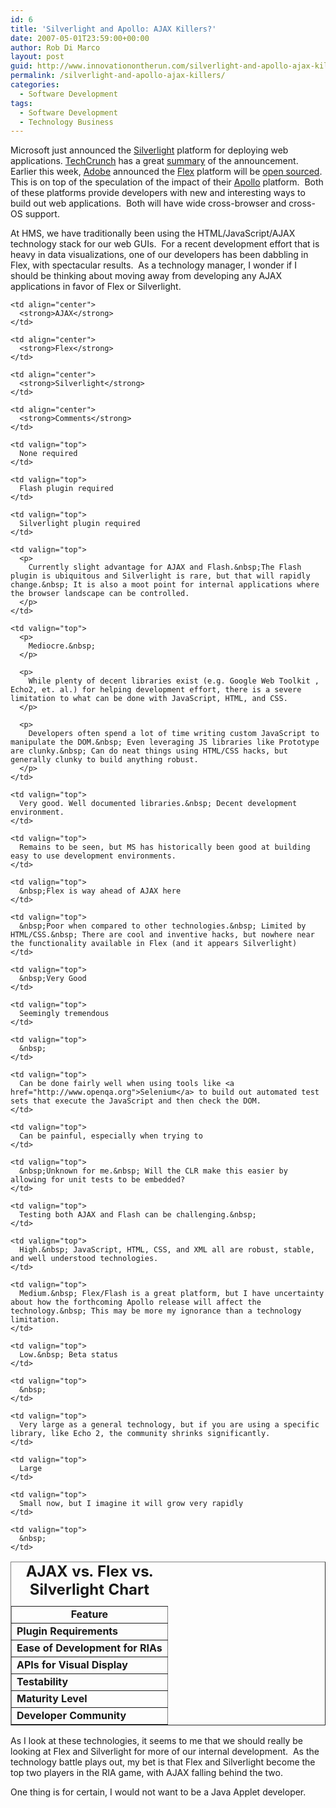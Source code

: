 ```yaml
---
id: 6
title: 'Silverlight and Apollo: AJAX Killers?'
date: 2007-05-01T23:59:00+00:00
author: Rob Di Marco
layout: post
guid: http://www.innovationontherun.com/silverlight-and-apollo-ajax-killers/
permalink: /silverlight-and-apollo-ajax-killers/
categories:
  - Software Development
tags:
  - Software Development
  - Technology Business
---
```

Microsoft just announced the [Silverlight](http://silverlight.net) platform for deploying web applications. [TechCrunch](http://www.techcrunch.com) has a great [summary](http://www.techcrunch.com/2007/04/30/silverlight-the-web-just-got-richer/) of the announcement.&nbsp; Earlier this week, [Adobe](http://www.adobe.com) announced the [Flex](http://www.adobe.com/products/flex/) platform will be [open sourced](http://www.adobe.com/aboutadobe/pressroom/pressreleases/200704/042607Flex.html).&nbsp; This is on top of the speculation of the impact of their [Apollo](http://labs.adobe.com/wiki/index.php/Apollo) platform.&nbsp; Both of these platforms provide developers with new and interesting ways to build out web applications.&nbsp; Both will have wide cross-browser and cross-OS support.

At HMS, we have traditionally been using the HTML/JavaScript/AJAX technology stack for our web GUIs.&nbsp; For a recent development effort that is heavy in data visualizations, one of our developers has been dabbling in Flex, with spectacular results.&nbsp; As a technology manager, I wonder if I should be thinking about moving away from developing any AJAX applications in favor of Flex or Silverlight.

<table width="761" cellspacing="1" cellpadding="1" border="1">
  <caption><font size="5"><strong>AJAX vs. Flex vs. Silverlight Chart</strong></font></caption> <tr>
    <td align="center">
      <strong>Feature</strong>
    </td>
    
    <td align="center">
      <strong>AJAX</strong>
    </td>
    
    <td align="center">
      <strong>Flex</strong>
    </td>
    
    <td align="center">
      <strong>Silverlight</strong>
    </td>
    
    <td align="center">
      <strong>Comments</strong>
    </td>
  </tr>
  
  <tr>
    <td valign="top">
      <strong>Plugin Requirements</strong>
    </td>
    
    <td valign="top">
      None required
    </td>
    
    <td valign="top">
      Flash plugin required
    </td>
    
    <td valign="top">
      Silverlight plugin required
    </td>
    
    <td valign="top">
      <p>
        Currently slight advantage for AJAX and Flash.&nbsp;The Flash plugin is ubiquitous and Silverlight is rare, but that will rapidly change.&nbsp; It is also a moot point for internal applications where the browser landscape can be controlled.
      </p>
    </td>
  </tr>
  
  <tr>
    <td valign="top">
      <strong>Ease of Development for RIAs</strong>
    </td>
    
    <td valign="top">
      <p>
        Mediocre.&nbsp;
      </p>
      
      <p>
        While plenty of decent libraries exist (e.g. Google Web Toolkit , Echo2, et. al.) for helping development effort, there is a severe limitation to what can be done with JavaScript, HTML, and CSS.
      </p>
      
      <p>
        Developers often spend a lot of time writing custom JavaScript to manipulate the DOM.&nbsp; Even leveraging JS libraries like Prototype are clunky.&nbsp; Can do neat things using HTML/CSS hacks, but generally clunky to build anything robust.
      </p>
    </td>
    
    <td valign="top">
      Very good. Well documented libraries.&nbsp; Decent development environment.
    </td>
    
    <td valign="top">
      Remains to be seen, but MS has historically been good at building easy to use development environments.
    </td>
    
    <td valign="top">
      &nbsp;Flex is way ahead of AJAX here
    </td>
  </tr>
  
  <tr>
    <td valign="top">
      <strong>APIs for Visual Display</strong>
    </td>
    
    <td valign="top">
      &nbsp;Poor when compared to other technologies.&nbsp; Limited by HTML/CSS.&nbsp; There are cool and inventive hacks, but nowhere near the functionality available in Flex (and it appears Silverlight)
    </td>
    
    <td valign="top">
      &nbsp;Very Good
    </td>
    
    <td valign="top">
      Seemingly tremendous
    </td>
    
    <td valign="top">
      &nbsp;
    </td>
  </tr>
  
  <tr>
    <td valign="top">
      <strong>Testability</strong>
    </td>
    
    <td valign="top">
      Can be done fairly well when using tools like <a href="http://www.openqa.org">Selenium</a> to build out automated test sets that execute the JavaScript and then check the DOM.
    </td>
    
    <td valign="top">
      Can be painful, especially when trying to
    </td>
    
    <td valign="top">
      &nbsp;Unknown for me.&nbsp; Will the CLR make this easier by allowing for unit tests to be embedded?
    </td>
    
    <td valign="top">
      Testing both AJAX and Flash can be challenging.&nbsp;
    </td>
  </tr>
  
  <tr>
    <td valign="top">
      <strong>Maturity Level</strong>
    </td>
    
    <td valign="top">
      High.&nbsp; JavaScript, HTML, CSS, and XML all are robust, stable, and well understood technologies.
    </td>
    
    <td valign="top">
      Medium.&nbsp; Flex/Flash is a great platform, but I have uncertainty about how the forthcoming Apollo release will affect the technology.&nbsp; This may be more my ignorance than a technology limitation.
    </td>
    
    <td valign="top">
      Low.&nbsp; Beta status
    </td>
    
    <td valign="top">
      &nbsp;
    </td>
  </tr>
  
  <tr>
    <td valign="top">
      <strong>Developer Community</strong>
    </td>
    
    <td valign="top">
      Very large as a general technology, but if you are using a specific library, like Echo 2, the community shrinks significantly.
    </td>
    
    <td valign="top">
      Large
    </td>
    
    <td valign="top">
      Small now, but I imagine it will grow very rapidly
    </td>
    
    <td valign="top">
      &nbsp;
    </td>
  </tr>
</table>

As I look at these technologies, it seems to me that we should really be looking at Flex and Silverlight for more of our internal development.&nbsp; As the technology battle plays out, my bet is that Flex and Silverlight become the top two players in the RIA game, with AJAX falling behind the two.

One thing is for certain, I would not want to be a Java Applet developer.